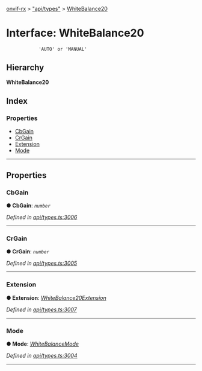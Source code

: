 [onvif-rx](../README.md) > ["api/types"](../modules/_api_types_.md) > [WhiteBalance20](../interfaces/_api_types_.whitebalance20.md)

# Interface: WhiteBalance20

```
            'AUTO' or 'MANUAL'
```

## Hierarchy

**WhiteBalance20**

## Index

### Properties

* [CbGain](_api_types_.whitebalance20.md#cbgain)
* [CrGain](_api_types_.whitebalance20.md#crgain)
* [Extension](_api_types_.whitebalance20.md#extension)
* [Mode](_api_types_.whitebalance20.md#mode)

---

## Properties

<a id="cbgain"></a>

###  CbGain

**● CbGain**: *`number`*

*Defined in [api/types.ts:3006](https://github.com/patrickmichalina/onvif-rx/blob/d62cee9/src/api/types.ts#L3006)*

___
<a id="crgain"></a>

###  CrGain

**● CrGain**: *`number`*

*Defined in [api/types.ts:3005](https://github.com/patrickmichalina/onvif-rx/blob/d62cee9/src/api/types.ts#L3005)*

___
<a id="extension"></a>

###  Extension

**● Extension**: *[WhiteBalance20Extension](_api_types_.whitebalance20extension.md)*

*Defined in [api/types.ts:3007](https://github.com/patrickmichalina/onvif-rx/blob/d62cee9/src/api/types.ts#L3007)*

___
<a id="mode"></a>

###  Mode

**● Mode**: *[WhiteBalanceMode](../enums/_api_types_.whitebalancemode.md)*

*Defined in [api/types.ts:3004](https://github.com/patrickmichalina/onvif-rx/blob/d62cee9/src/api/types.ts#L3004)*

___

